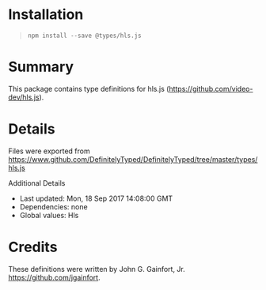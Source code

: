 # Installation
> `npm install --save @types/hls.js`

# Summary
This package contains type definitions for hls.js (https://github.com/video-dev/hls.js).

# Details
Files were exported from https://www.github.com/DefinitelyTyped/DefinitelyTyped/tree/master/types/hls.js

Additional Details
 * Last updated: Mon, 18 Sep 2017 14:08:00 GMT
 * Dependencies: none
 * Global values: Hls

# Credits
These definitions were written by John G. Gainfort, Jr. <https://github.com/jgainfort>.
